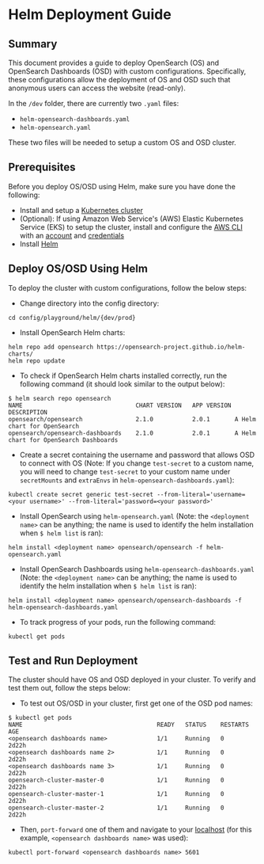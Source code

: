 # Helm Deployment Guide

## Summary

This document provides a guide to deploy OpenSearch (OS) and OpenSearch Dashboards (OSD) with custom configurations. Specifically, these configurations allow the deployment of OS and OSD such that anonymous users can access the website (read-only).

In the `/dev` folder, there are currently two `.yaml` files: 

- `helm-opensearch-dashboards.yaml` 
- `helm-opensearch.yaml`

These two files will be needed to setup a custom OS and OSD cluster.

## Prerequisites

Before you deploy OS/OSD using Helm, make sure you have done the following:

- Install and setup a [Kubernetes cluster](https://kubernetes.io/docs/setup/)
- (Optional): If using Amazon Web Service's (AWS) Elastic Kubernetes Service (EKS) to setup the cluster, install and configure the [AWS CLI](https://docs.aws.amazon.com/cli/latest/userguide/install-cliv2.html) with an [account](https://aws.amazon.com/free) and [credentials](https://docs.aws.amazon.com/general/latest/gr/aws-sec-cred-types.html)
- Install [Helm](https://helm.sh/docs/intro/install/)

## Deploy OS/OSD Using Helm

To deploy the cluster with custom configurations, follow the below steps:

- Change directory into the config directory:

```
cd config/playground/helm/{dev/prod}
```

- Install OpenSearch Helm charts:

```
helm repo add opensearch https://opensearch-project.github.io/helm-charts/
helm repo update
```

- To check if OpenSearch Helm charts installed correctly, run the following command (it should look similar to the output below):

```
$ helm search repo opensearch
NAME                            	CHART VERSION	APP VERSION	DESCRIPTION                           
opensearch/opensearch           	2.1.0        	2.0.1      	A Helm chart for OpenSearch           
opensearch/opensearch-dashboards	2.1.0        	2.0.1      	A Helm chart for OpenSearch Dashboards
```

- Create a secret containing the username and password that allows OSD to connect with OS (Note: If you change `test-secret` to a custom name, you will need to change `test-secret` to your custom name under `secretMounts` and `extraEnvs` in `helm-opensearch-dashboards.yaml`):

```
kubectl create secret generic test-secret --from-literal='username=<your username>' --from-literal='password=<your password>'
```

- Install OpenSearch using `helm-opensearch.yaml` (Note: the `<deployment name>` can be anything; the name is used to identify the helm installation when `$ helm list` is ran):

```
helm install <deployment name> opensearch/opensearch -f helm-opensearch.yaml
```

- Install OpenSearch Dashboards using `helm-opensearch-dashboards.yaml` (Note: the `<deployment name>` can be anything; the name is used to identify the helm installation when `$ helm list` is ran):

```
helm install <deployment name> opensearch/opensearch-dashboards -f helm-opensearch-dashboards.yaml
```

- To track progress of your pods, run the following command:

```
kubectl get pods
```

## Test and Run Deployment

The cluster should have OS and OSD deployed in your cluster. To verify and test them out, follow the steps below:

- To test out OS/OSD in your cluster, first get one of the OSD pod names:

~~~
$ kubectl get pods
NAME                                      READY   STATUS    RESTARTS   AGE
<opensearch dashboards name>              1/1     Running   0          2d22h
<opensearch dashboards name 2>            1/1     Running   0          2d22h
<opensearch dashboards name 3>            1/1     Running   0          2d22h
opensearch-cluster-master-0               1/1     Running   0          2d22h
opensearch-cluster-master-1               1/1     Running   0          2d22h
opensearch-cluster-master-2               1/1     Running   0          2d22h
~~~

- Then, `port-forward` one of them and navigate to your [localhost](http://localhost:5601/) (for this example, `<opensearch dashboards name>` was used):

```
kubectl port-forward <opensearch dashboards name> 5601
```